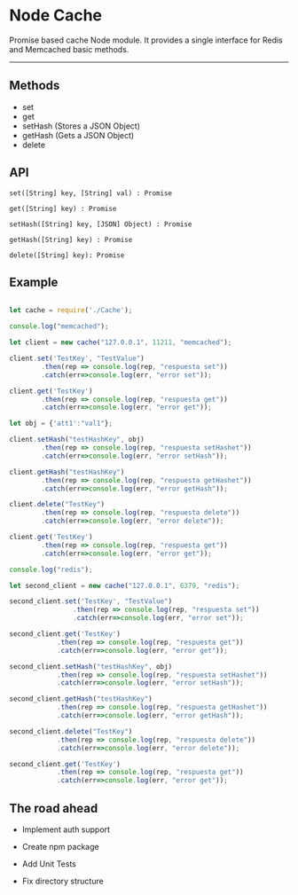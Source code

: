 Node Cache
===================


Promise based cache Node module. It provides a single interface for Redis and Memcached basic methods.

----------


Methods
-------------

 - set
 - get
 - setHash (Stores a JSON Object)
 - getHash (Gets a JSON Object)
 - delete

API
-------------

    set([String] key, [String] val) : Promise

    get([String] key) : Promise

    setHash([String] key, [JSON] Object) : Promise

    getHash([String] key) : Promise

    delete([String] key): Promise

Example
-------------

```javascript

let cache = require('./Cache');

console.log("memcached");

let client = new cache("127.0.0.1", 11211, "memcached");

client.set('TestKey', "TestValue")
		.then(rep => console.log(rep, "respuesta set"))
		.catch(err=>console.log(err, "error set"));

client.get('TestKey')
		.then(rep => console.log(rep, "respuesta get"))
		.catch(err=>console.log(err, "error get"));

let obj = {'att1':"val1"};

client.setHash("testHashKey", obj)
		.then(rep => console.log(rep, "respuesta setHashet"))
		.catch(err=>console.log(err, "error setHash"));

client.getHash("testHashKey")
		.then(rep => console.log(rep, "respuesta getHashet"))
		.catch(err=>console.log(err, "error getHash"));

client.delete("TestKey")
		.then(rep => console.log(rep, "respuesta delete"))
		.catch(err=>console.log(err, "error delete"));

client.get('TestKey')
		.then(rep => console.log(rep, "respuesta get"))
		.catch(err=>console.log(err, "error get"));

console.log("redis");

let second_client = new cache("127.0.0.1", 6379, "redis");

second_client.set('TestKey', "TestValue")
			 	.then(rep => console.log(rep, "respuesta set"))
			 	.catch(err=>console.log(err, "error set"));

second_client.get('TestKey')
			.then(rep => console.log(rep, "respuesta get"))
			.catch(err=>console.log(err, "error get"));

second_client.setHash("testHashKey", obj)
			.then(rep => console.log(rep, "respuesta setHashet"))
			.catch(err=>console.log(err, "error setHash"));

second_client.getHash("testHashKey")
			.then(rep => console.log(rep, "respuesta getHashet"))
			.catch(err=>console.log(err, "error getHash"));

second_client.delete("TestKey")
			.then(rep => console.log(rep, "respuesta delete"))
			.catch(err=>console.log(err, "error delete"));

second_client.get('TestKey')
			.then(rep => console.log(rep, "respuesta get"))
			.catch(err=>console.log(err, "error get"));

```



The road ahead
-------------

 - Implement auth support
 
 - Create npm package

 - Add Unit Tests

 - Fix directory structure 